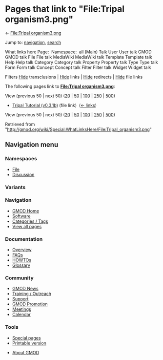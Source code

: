 <div id="mw-page-base" class="noprint">

</div>

<div id="mw-head-base" class="noprint">

</div>

<div id="content" class="mw-body" role="main">

<span id="top"></span>

<div id="mw-js-message" style="display:none;">

</div>



# <span dir="auto">Pages that link to "File:Tripal organism3.png"</span>

<div id="bodyContent">

<div id="contentSub">

← [File:Tripal
organism3.png](/wiki/File:Tripal_organism3.png "File:Tripal organism3.png")

</div>

<div id="jump-to-nav" class="mw-jump">

Jump to: [navigation](#mw-navigation), [search](#p-search)

</div>

<div id="mw-content-text">

What links here Page:  Namespace:  all (Main) Talk User User talk GMOD
GMOD talk File File talk MediaWiki MediaWiki talk Template Template talk
Help Help talk Category Category talk Property Property talk Type Type
talk Form Form talk Concept Concept talk Filter Filter talk Widget
Widget talk

Filters
[Hide](/mediawiki/index.php?title=Special:WhatLinksHere/File:Tripal_organism3.png&hidetrans=1 "Special:WhatLinksHere/File:Tripal organism3.png")
transclusions \|
[Hide](/mediawiki/index.php?title=Special:WhatLinksHere/File:Tripal_organism3.png&hidelinks=1 "Special:WhatLinksHere/File:Tripal organism3.png")
links \|
[Hide](/mediawiki/index.php?title=Special:WhatLinksHere/File:Tripal_organism3.png&hideredirs=1 "Special:WhatLinksHere/File:Tripal organism3.png")
redirects \|
[Hide](/mediawiki/index.php?title=Special:WhatLinksHere/File:Tripal_organism3.png&hideimages=1 "Special:WhatLinksHere/File:Tripal organism3.png")
file links

The following pages link to **[File:Tripal
organism3.png](/wiki/File:Tripal_organism3.png "File:Tripal organism3.png")**:

View (previous 50 \| next 50)
([20](/mediawiki/index.php?title=Special:WhatLinksHere/File:Tripal_organism3.png&limit=20 "Special:WhatLinksHere/File:Tripal organism3.png")
\|
[50](/mediawiki/index.php?title=Special:WhatLinksHere/File:Tripal_organism3.png&limit=50 "Special:WhatLinksHere/File:Tripal organism3.png")
\|
[100](/mediawiki/index.php?title=Special:WhatLinksHere/File:Tripal_organism3.png&limit=100 "Special:WhatLinksHere/File:Tripal organism3.png")
\|
[250](/mediawiki/index.php?title=Special:WhatLinksHere/File:Tripal_organism3.png&limit=250 "Special:WhatLinksHere/File:Tripal organism3.png")
\|
[500](/mediawiki/index.php?title=Special:WhatLinksHere/File:Tripal_organism3.png&limit=500 "Special:WhatLinksHere/File:Tripal organism3.png"))

- [Tripal Tutorial
  (v0.3.1b)](/wiki/Tripal_Tutorial_(v0.3.1b) "Tripal Tutorial (v0.3.1b)")
  (file link) ‎ <span class="mw-whatlinkshere-tools">([←
  links](/mediawiki/index.php?title=Special:WhatLinksHere&target=Tripal+Tutorial+%28v0.3.1b%29 "Special:WhatLinksHere"))</span>

View (previous 50 \| next 50)
([20](/mediawiki/index.php?title=Special:WhatLinksHere/File:Tripal_organism3.png&limit=20 "Special:WhatLinksHere/File:Tripal organism3.png")
\|
[50](/mediawiki/index.php?title=Special:WhatLinksHere/File:Tripal_organism3.png&limit=50 "Special:WhatLinksHere/File:Tripal organism3.png")
\|
[100](/mediawiki/index.php?title=Special:WhatLinksHere/File:Tripal_organism3.png&limit=100 "Special:WhatLinksHere/File:Tripal organism3.png")
\|
[250](/mediawiki/index.php?title=Special:WhatLinksHere/File:Tripal_organism3.png&limit=250 "Special:WhatLinksHere/File:Tripal organism3.png")
\|
[500](/mediawiki/index.php?title=Special:WhatLinksHere/File:Tripal_organism3.png&limit=500 "Special:WhatLinksHere/File:Tripal organism3.png"))

</div>

<div class="printfooter">

Retrieved from
"<http://gmod.org/wiki/Special:WhatLinksHere/File:Tripal_organism3.png>"

</div>

<div id="catlinks" class="catlinks catlinks-allhidden">

</div>

<div class="visualClear">

</div>

</div>

</div>

<div id="mw-navigation">

## Navigation menu

<div id="mw-head">



<div id="left-navigation">

<div id="p-namespaces" class="vectorTabs" role="navigation"
aria-labelledby="p-namespaces-label">

### Namespaces

- <span id="ca-nstab-image"><a href="/wiki/File:Tripal_organism3.png" accesskey="c"
  title="View the file page [c]">File</a></span>
- <span id="ca-talk"><a
  href="/mediawiki/index.php?title=File_talk:Tripal_organism3.png&amp;action=edit&amp;redlink=1"
  accesskey="t"
  title="Discussion about the content page [t]">Discussion</a></span>

</div>

<div id="p-variants" class="vectorMenu emptyPortlet" role="navigation"
aria-labelledby="p-variants-label">

### 

### Variants[](#)

<div class="menu">

</div>

</div>

</div>

<div id="right-navigation">





</div>



</div>

</div>

</div>

<div id="mw-panel">

<div id="p-logo" role="banner">

<a href="/wiki/Main_Page"
style="background-image: url(http://gmod.org/images/GMOD-cogs.png);"
title="Visit the main page"></a>

</div>

<div id="p-Navigation" class="portal" role="navigation"
aria-labelledby="p-Navigation-label">

### Navigation

<div class="body">

- <span id="n-GMOD-Home">[GMOD Home](/wiki/Main_Page)</span>
- <span id="n-Software">[Software](/wiki/GMOD_Components)</span>
- <span id="n-Categories-.2F-Tags">[Categories /
  Tags](/wiki/Categories)</span>
- <span id="n-View-all-pages">[View all
  pages](/wiki/Special:AllPages)</span>

</div>

</div>

<div id="p-Documentation" class="portal" role="navigation"
aria-labelledby="p-Documentation-label">

### Documentation

<div class="body">

- <span id="n-Overview">[Overview](/wiki/Overview)</span>
- <span id="n-FAQs">[FAQs](/wiki/Category:FAQ)</span>
- <span id="n-HOWTOs">[HOWTOs](/wiki/Category:HOWTO)</span>
- <span id="n-Glossary">[Glossary](/wiki/Glossary)</span>

</div>

</div>

<div id="p-Community" class="portal" role="navigation"
aria-labelledby="p-Community-label">

### Community

<div class="body">

- <span id="n-GMOD-News">[GMOD News](/wiki/GMOD_News)</span>
- <span id="n-Training-.2F-Outreach">[Training /
  Outreach](/wiki/Training_and_Outreach)</span>
- <span id="n-Support">[Support](/wiki/Support)</span>
- <span id="n-GMOD-Promotion">[GMOD
  Promotion](/wiki/GMOD_Promotion)</span>
- <span id="n-Meetings">[Meetings](/wiki/Meetings)</span>
- <span id="n-Calendar">[Calendar](/wiki/Calendar)</span>

</div>

</div>

<div id="p-tb" class="portal" role="navigation"
aria-labelledby="p-tb-label">

### Tools

<div class="body">

- <span id="t-specialpages"><a href="/wiki/Special:SpecialPages" accesskey="q"
  title="A list of all special pages [q]">Special pages</a></span>
- <span id="t-print"><a
  href="/mediawiki/index.php?title=Special:WhatLinksHere/File:Tripal_organism3.png&amp;printable=yes"
  rel="alternate" accesskey="p"
  title="Printable version of this page [p]">Printable version</a></span>

</div>

</div>

</div>

</div>

<div id="footer" role="contentinfo">

- <span id="footer-places-about">[About
  GMOD](/wiki/GMOD:About "GMOD:About")</span>

<!-- -->






</div>
